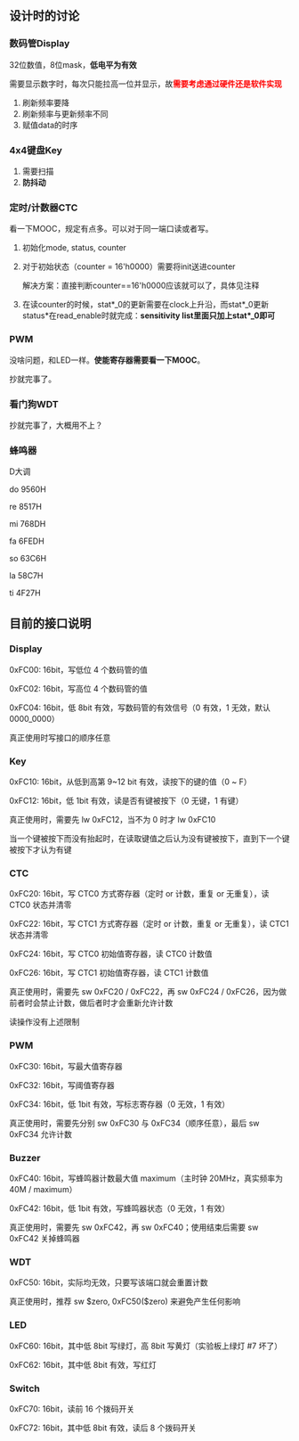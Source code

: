 <h2>设计时的讨论</h2>

<h3>数码管Display</h3>

32位数值，8位mask，**低电平为有效**

需要显示数字时，每次只能拉高一位并显示，故<font color='red'>**需要考虑通过硬件还是软件实现**</font>

1. 刷新频率要降
2. 刷新频率与更新频率不同
3. 赋值data的时序



<h3>4x4键盘Key</h3>

1. 需要扫描
2. **防抖动**



<h3>定时/计数器CTC</h3>

看一下MOOC，规定有点多。可以对于同一端口读或者写。

1. 初始化mode, status, counter

2. 对于初始状态（counter = 16'h0000）需要将init送进counter

   解决方案：直接判断counter==16'h0000应该就可以了，具体见注释

3. 在读counter的时候，stat\*\_0的更新需要在clock上升沿，而stat\*\_0更新status*在read_enable时就完成：**sensitivity list里面只加上stat\*\_0即可**



<h3>PWM</h3>

没啥问题，和LED一样。**使能寄存器需要看一下MOOC**。

抄就完事了。



<h3>看门狗WDT</h3>

抄就完事了，大概用不上？



<h3>蜂鸣器</h3>

D大调

do 9560H

re 8517H

mi 768DH

fa 6FEDH

so 63C6H

la 58C7H

ti 4F27H



<h2>目前的接口说明</h2>

<h3>Display</h3>

0xFC00: 16bit，写低位 4 个数码管的值

0xFC02: 16bit，写高位 4 个数码管的值

0xFC04: 16bit，低 8bit 有效，写数码管的有效信号（0 有效，1 无效，默认 0000_0000）

真正使用时写接口的顺序任意



<h3>Key</h3>

0xFC10: 16bit，从低到高第 9~12 bit 有效，读按下的键的值（0 ~ F）

0xFC12: 16bit，低 1bit 有效，读是否有键被按下（0 无键，1 有键）

真正使用时，需要先 lw 0xFC12，当不为 0 时才 lw 0xFC10

当一个键被按下而没有抬起时，在读取键值之后认为没有键被按下，直到下一个键被按下才认为有键



<h3>CTC</h3>

0xFC20: 16bit，写 CTC0 方式寄存器（定时 or 计数，重复 or 无重复），读 CTC0 状态并清零

0xFC22: 16bit，写 CTC1 方式寄存器（定时 or 计数，重复 or 无重复），读 CTC1 状态并清零

0xFC24: 16bit，写 CTC0 初始值寄存器，读 CTC0 计数值

0xFC26: 16bit，写 CTC1 初始值寄存器，读 CTC1 计数值

真正使用时，需要先 sw 0xFC20 / 0xFC22，再 sw 0xFC24 / 0xFC26，因为做前者时会禁止计数，做后者时才会重新允许计数

读操作没有上述限制



<h3>PWM</h3>

0xFC30: 16bit，写最大值寄存器

0xFC32: 16bit，写阈值寄存器

0xFC34: 16bit，低 1bit 有效，写标志寄存器（0 无效，1 有效）

真正使用时，需要先分别 sw 0xFC30 与 0xFC34（顺序任意），最后 sw 0xFC34 允许计数



<h3>Buzzer</h3>

0xFC40: 16bit，写蜂鸣器计数最大值 maximum（主时钟 20MHz，真实频率为 40M / maximum）

0xFC42: 16bit，低 1bit 有效，写蜂鸣器状态（0 无效，1 有效）

真正使用时，需要先 sw 0xFC42，再 sw 0xFC40；使用结束后需要 sw 0xFC42 关掉蜂鸣器



<h3>WDT</h3>

0xFC50: 16bit，实际均无效，只要写该端口就会重置计数

真正使用时，推荐 sw \$zero, 0xFC50(​\$zero) 来避免产生任何影响



<h3>LED</h3>

0xFC60: 16bit，其中低 8bit 写绿灯，高 8bit 写黄灯（实验板上绿灯 #7 坏了）

0xFC62: 16bit，其中低 8bit 有效，写红灯



<h3>Switch</h3>

0xFC70: 16bit，读前 16 个拨码开关

0xFC72: 16bit，其中低 8bit 有效，读后 8 个拨码开关
